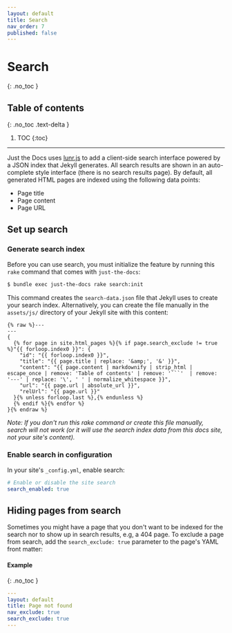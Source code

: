 ```yaml
---
layout: default
title: Search
nav_order: 7
published: false
---
```


# Search
{: .no_toc }

## Table of contents
{: .no_toc .text-delta }

1. TOC
{:toc}

---

Just the Docs uses [lunr.js](http://lunrjs.com) to add a client-side search interface powered by a JSON index that Jekyll generates. All search results are shown in an auto-complete style interface (there is no search results page). By default, all generated HTML pages are indexed using the following data points:

- Page title
- Page content
- Page URL

## Set up search

### Generate search index

Before you can use search, you must initialize the feature by running this `rake` command that comes with `just-the-docs`:

```bash
$ bundle exec just-the-docs rake search:init
```

This command creates the `search-data.json` file that Jekyll uses to create your search index. Alternatively, you can create the file manually in the `assets/js/` directory of your Jekyll site with this content:

```liquid
{% raw %}---
---
{
  {% for page in site.html_pages %}{% if page.search_exclude != true %}"{{ forloop.index0 }}": {
    "id": "{{ forloop.index0 }}",
    "title": "{{ page.title | replace: '&amp;', '&' }}",
    "content": "{{ page.content | markdownify | strip_html | escape_once | remove: 'Table of contents' | remove: '```'  | remove: '---' | replace: '\', ' ' | normalize_whitespace }}",
    "url": "{{ page.url | absolute_url }}",
    "relUrl": "{{ page.url }}"
  }{% unless forloop.last %},{% endunless %}
  {% endif %}{% endfor %}
}{% endraw %}
```

_Note: If you don't run this rake command or create this file manually, search will not work (or it will use the search index data from this docs site, not your site's content)._

### Enable search in configuration

In your site's `_config.yml`, enable search:

```yaml
# Enable or disable the site search
search_enabled: true
```

## Hiding pages from search

Sometimes you might have a page that you don't want to be indexed for the search nor to show up in search results, e.g, a 404 page. To exclude a page from search, add the `search_exclude: true` parameter to the page's YAML front matter:

#### Example
{: .no_toc }

```yaml
---
layout: default
title: Page not found
nav_exclude: true
search_exclude: true
---
```
